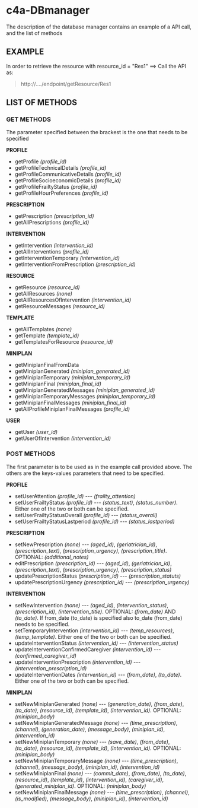 # c4a-DBmanager
The description of the database manager contains an example of a API call, and the list of methods 

## EXAMPLE
In order to retrieve the resource with resource_id = "Res1" ==> Call the API as: 

> http://..../endpoint/getResource/Res1

## LIST OF METHODS

### GET METHODS 
The parameter specified between the brackest is the one that needs to be specified

**PROFILE**
- getProfile        *(profile_id)*
- getProfileTechnicalDetails        *(profile_id)*             
- getProfileCommunicativeDetails        *(profile_id)*
- getProfileSocioeconomicDetails        *(profile_id)*
- getProfileFrailtyStatus       *(profile_id)*
- getProfileHourPreferences     *(profile_id)*
    
**PRESCRIPTION**
- getPrescription    *(prescription_id)*
- getAllPrescriptions    *(profile_id)*
    
**INTERVENTION**
- getIntervention       *(intervention_id)*
- getAllInterventions       *(profile_id)*
- getInterventionTemporary      *(intervention_id)*
- getInterventionFromPrescription       *(prescription_id)*
    
**RESOURCE**
- getResource       *(resource_id)*
- getAllResources       *(none)*
- getAllResourcesOfIntervention     *(intervention_id)*
- getResourceMessages       *(resource_id)*
    
**TEMPLATE**
- getAllTemplates       *(none)*
- getTemplate       *(template_id)*
- getTemplatesForResource       *(resource_id)*
  
**MINIPLAN**
- getMiniplanFinalFromData 
- getMiniplanGenerated      *(miniplan_generated_id)*
- getMiniplanTemporary      *(miniplan_temporary_id)*
- getMiniplanFinal      *(miniplan_final_id)*
- getMiniplanGeneratedMessages      *(miniplan_generated_id)*
- getMiniplanTemporaryMessages      *(miniplan_temporary_id)*
- getMiniplanFinalMessages      *(miniplan_final_id)*
- getAllProfileMiniplanFinalMessages        *(profile_id)*
    
**USER**
- getUser       *(user_id)*
- getUserOfIntervention *(intervention_id)*
   
   
### POST METHODS
The first parameter is to be used as in the example call provided above. The others are the keys-values parameters that need to be specified. 

**PROFILE**
- setUserAttention  *(profile_id)*  --- *(frailty_attention)*
- setUserFrailtyStatus  *(profile_id)* --- *(status_text)*, *(status_number)*. Either one of the two or both can be specified.
- setUserFrailtyStatusOverall  *(profile_id)* --- *(status_overall)*
- setUserFrailtyStatusLastperiod  *(profile_id)* --- *(status_lastperiod)*
    
**PRESCRIPTION**
- setNewPrescription  *(none)* --- *(aged_id)*, *(geriatrician_id)*, *(prescription_text)*, *(prescription_urgency)*, *(prescription_title)*. OPTIONAL: *(additional_notes)* 
- editPrescription  *(prescription_id)* --- *(aged_id)*, *(geriatrician_id)*, *(prescription_text)*, *(prescription_urgency)*, *(prescription_status)*
- updatePrescriptionStatus  *(prescription_id)* --- *(prescription_statuts)* 
- updatePrescriptionUrgency  *(prescription_id)* --- *(prescription_urgency)*
    
**INTERVENTION**
- setNewIntervention  *(none)* --- *(aged_id)*, *(intervention_status)*, *(prescription_id)*, *(intervention_title)*. OPTIONAL: *(from_date)* AND *(to_date)*. If from_date (to_date) is specified also to_date (from_date) needs to be specified.
- setTemporaryIntervention  *(intervention_id)* --- *(temp_resources)*, *(temp_template)*. Either one of the two or both can be specified.
- updateInterventionStatus  *(intervention_id)* --- *(intervention_status)*
- updateInterventionConfirmedCaregiver  *(intervention_id)* --- *(confirmed_caregiver_id)*
- updateInterventionPrescription  *(intervention_id)* --- *(intervention_prescription_id)*
- updateInterventionDates  *(intervention_id)* --- *(from_date)*, *(to_date)*. Either one of the two or both can be specified.

**MINIPLAN**
- setNewMiniplanGenerated  *(none)* --- *(generation_date)*, *(from_date)*, *(to_date)*, *(resource_id)*, *(template_id)*, *(intervention_id)*. OPTIONAL: *(miniplan_body)* 
- setNewMiniplanGeneratedMessage  *(none)* --- *(time_prescription)*, *(channel)*, *(generation_date)*, *(message_body)*, *(miniplan_id)*, *(intervention_id)*
- setNewMiniplanTemporary  *(none)* --- *(save_date)*, *(from_date)*, *(to_date)*, *(resource_id)*, *(template_id)*, *(intervention_id)*. OPTIONAL: *(miniplan_body)*
- setNewMiniplanTemporaryMessage  *(none)* --- *(time_prescription)*, *(channel)*, *(message_body)*, *(miniplan_id)*, *(intervention_id)*
- setNewMiniplanFinal  *(none)* --- *(commit_date)*, *(from_date)*, *(to_date)*, *(resource_id)*, *(template_id)*, *(intervention_id)*, *(caregiver_id)*, *(generated_miniplan_id)*. OPTIONAL: *(miniplan_body)*
- setNewMiniplanFinalMessage  *(none)* --- *(time_prescription)*, *(channel)*, *(is_modified)*, *(message_body)*, *(miniplan_id)*, *(intervention_id)*



